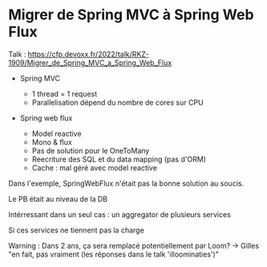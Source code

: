 # Migrer de Spring MVC à Spring Web Flux

Talk : https://cfp.devoxx.fr/2022/talk/RKZ-1909/Migrer_de_Spring_MVC_a_Spring_Web_Flux

- Spring MVC
  - 1 thread =  1 request
  - Parallelisation dépend du nombre de cores sur CPU

    
- Spring web flux 
  - Model reactive
  - Mono & flux
  - Pas de solution pour le OneToMany
  - Reecriture des SQL et du data mapping (pas d'ORM)
  - Cache : mal géré avec model reactive

Dans l'exemple, SpringWebFlux n'était pas la bonne solution au soucis.

Le PB était au niveau de la DB

Intérressant dans un seul cas : un aggregator de plusieurs services 

Si ces services ne tiennent pas la charge 


Warning  : Dans 2 ans, ça sera remplacé potentiellement par Loom?
-> Gilles "en fait, pas vraiment (les réponses dans le talk 'illoominaties')"
